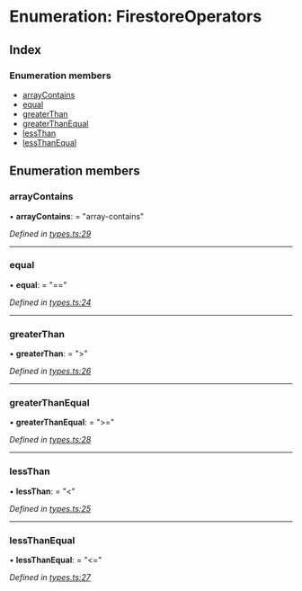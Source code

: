 
# Enumeration: FirestoreOperators

## Index

### Enumeration members

* [arrayContains](firestoreoperators.md#arraycontains)
* [equal](firestoreoperators.md#equal)
* [greaterThan](firestoreoperators.md#greaterthan)
* [greaterThanEqual](firestoreoperators.md#greaterthanequal)
* [lessThan](firestoreoperators.md#lessthan)
* [lessThanEqual](firestoreoperators.md#lessthanequal)

## Enumeration members

###  arrayContains

• **arrayContains**: = "array-contains"

*Defined in [types.ts:29](https://github.com/wovalle/fireorm/blob/da6b863/src/types.ts#L29)*

___

###  equal

• **equal**: = "=="

*Defined in [types.ts:24](https://github.com/wovalle/fireorm/blob/da6b863/src/types.ts#L24)*

___

###  greaterThan

• **greaterThan**: = ">"

*Defined in [types.ts:26](https://github.com/wovalle/fireorm/blob/da6b863/src/types.ts#L26)*

___

###  greaterThanEqual

• **greaterThanEqual**: = ">="

*Defined in [types.ts:28](https://github.com/wovalle/fireorm/blob/da6b863/src/types.ts#L28)*

___

###  lessThan

• **lessThan**: = "<"

*Defined in [types.ts:25](https://github.com/wovalle/fireorm/blob/da6b863/src/types.ts#L25)*

___

###  lessThanEqual

• **lessThanEqual**: = "<="

*Defined in [types.ts:27](https://github.com/wovalle/fireorm/blob/da6b863/src/types.ts#L27)*
